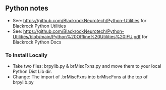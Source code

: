 ## Python notes

- See: https://github.com/BlackrockNeurotech/Python-Utilities for Blackrock Python Utilities
- See: https://github.com/BlackrockNeurotech/Python-Utilities/blob/main/Python%20Offline%20Utilities%20IFU.pdf for Blackrock Python Docs

### To Install Locally
- Take two files: brpylib.py & brMiscFxns.py and move them to your local Python Dist Lib dir.
- Change: The import of .brMiscFxns into brMiscFxns at the top of brpylib.py
